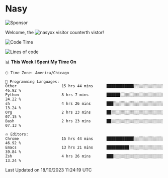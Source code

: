# Nasy

<!--
<p align="center">
<img height="200" src="https://github-readme-stats.vercel.app/api?username=nasyxx&count_private=true&show_icons=true&theme=dracula&include_all_commits=true"/>
<img height="200" src="https://github-readme-stats.vercel.app/api/top-langs/?username=nasyxx&theme=dracula&hide=html,jupyter+notebook&count_private=true&show_icons=true"/>
</p>

  
----------------
-->

![Sponsor](https://img.shields.io/static/v1.svg?label=Sponsor&message=%E2%9D%A4&logo=GitHub&style=flat&color=pink)
 
Welcome, the ![nasyxx visitor counter](https://count.getloli.com/get/@nasyxx?theme=rule34)th vistor!
 
<!--START_SECTION:waka-->
![Code Time](http://img.shields.io/badge/Code%20Time-3%2C822%20hrs%203%20mins-blue)

![Lines of code](https://img.shields.io/badge/From%20Hello%20World%20I%27ve%20Written-6.3%20million%20lines%20of%20code-blue)

📊 **This Week I Spent My Time On** 

```text
🕑︎ Time Zone: America/Chicago

💬 Programming Languages: 
Other                    15 hrs 44 mins      ████████████░░░░░░░░░░░░░   46.92 % 
Python                   8 hrs 7 mins        ██████░░░░░░░░░░░░░░░░░░░   24.22 % 
sh                       4 hrs 26 mins       ███░░░░░░░░░░░░░░░░░░░░░░   13.24 % 
Org                      2 hrs 23 mins       ██░░░░░░░░░░░░░░░░░░░░░░░   07.15 % 
Bash                     2 hrs 23 mins       ██░░░░░░░░░░░░░░░░░░░░░░░   07.13 % 

🔥 Editors: 
Chrome                   15 hrs 44 mins      ████████████░░░░░░░░░░░░░   46.92 % 
Emacs                    13 hrs 21 mins      ██████████░░░░░░░░░░░░░░░   39.84 % 
Zsh                      4 hrs 26 mins       ███░░░░░░░░░░░░░░░░░░░░░░   13.24 % 
```


 Last Updated on 18/10/2023 11:24:19 UTC
<!--END_SECTION:waka-->

<!-- ![visitors](https://visitor-badge.laobi.icu/badge?page_id=nasyxx.nasyxx) -->
